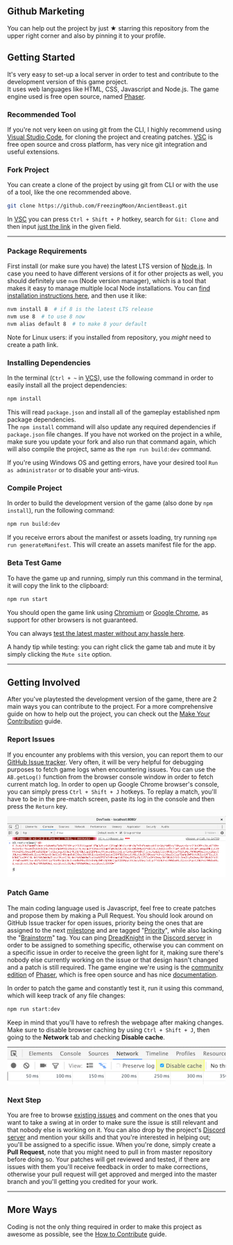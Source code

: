 ## Github Marketing

You can help out the project by just ★ starring this repository from the upper right corner and also by pinning it to your profile.

## Getting Started

It's very easy to set-up a local server in order to test and contribute to the development version of this game project.  
It uses web languages like HTML, CSS, Javascript and Node.js. The game engine used is free open source, named [Phaser](http://phaser.io).

### Recommended Tool

If you're not very keen on using git from the CLI, I highly recommend using [Visual Studio Code](https://code.visualstudio.com/download), for cloning the project and creating patches. [VSC](https://code.visualstudio.com/download) is free open source and cross platform, has very nice git integration and useful extensions.

### Fork Project

You can create a clone of the project by using git from CLI or with the use of a tool, like the one recommended above.

```sh
git clone https://github.com/FreezingMoon/AncientBeast.git
```

In [VSC](https://code.visualstudio.com/download) you can press `Ctrl + Shift + P` hotkey, search for `Git: Clone` and then input [just the link](https://github.com/FreezingMoon/AncientBeast.git) in the given field.

---

### Package Requirements

First install (or make sure you have) the latest LTS version of [Node.js](http://nodejs.org). In case you need to have different versions of it for other projects as well, you should definitely use `nvm` (Node version manager), which is a tool that makes it easy to manage multiple local Node installations. You can [find installation instructions here](https://github.com/creationix/nvm#installation), and then use it like:

```sh
nvm install 8  # if 8 is the latest LTS release
nvm use 8  # to use 8 now
nvm alias default 8  # to make 8 your default
```

Note for Linux users: if you installed from repository, you _might_ need to create a path link.

### Installing Dependencies

In the terminal (`Ctrl + ~` in [VCS](https://code.visualstudio.com/download)), use the following command in order to easily install all the project dependencies:

```sh
npm install
```

This will read `package.json` and install all of the gameplay established npm package dependencies.  
The `npm install` command will also update any required dependencies if `package.json` file changes. If you have not worked on the project in a while, make sure you update your fork and also run that command again, which will also compile the project, same as the `npm run build:dev` command.

If you're using Windows OS and getting errors, have your desired tool `Run as administrator` or to disable your anti-virus.

### Compile Project

In order to build the development version of the game (also done by `npm install`), run the following command:

```sh
npm run build:dev
```

If you receive errors about the manifest or assets loading, try running `npm run generateManifest`. This will create an assets manifest file for the app.

### Beta Test Game

To have the game up and running, simply run this command in the terminal, it will copy the link to the clipboard:

```sh
npm run start
```

You should open the game link using [Chromium](https://chromium.org) or [Google Chrome](https://google.com/chrome), as support for other browsers is not guaranteed.

You can always [test the latest master without any hassle here](https://ancientbeast-beta.herokuapp.com).

A handy tip while testing: you can right click the game tab and mute it by simply clicking the `Mute site` option.

---

## Getting Involved

After you've playtested the development version of the game, there are 2 main ways you can contribute to the project.
For a more comprehensive guide on how to help out the project, you can check out the [Make Your Contribution](https://AncientBeast.com/contribute) guide.

### Report Issues

If you encounter any problems with this version, you can report them to our [GitHub Issue tracker](https://github.com/FreezingMoon/AncientBeast/issues).
Very often, it will be very helpful for debugging purposes to fetch game logs when encountering issues. You can use the `AB.getLog()` function from the browser console window in order to fetch current match log.
In order to open up Google Chrome browser's console, you can simply press `Ctrl + Shift + J` hotkeys. To replay a match, you'll have to be in the pre-match screen, paste its log in the console and then press the `Return` key.

![example restore log](/docs/img/game-log.png)

### Patch Game

The main coding language used is Javascript, feel free to create patches and propose them by making a Pull Request.
You should look around on GitHub Issue tracker for open issues, priority being the ones that are assigned to the next [milestone](https://github.com/FreezingMoon/AncientBeast/milestones) and are tagged "[Priority](https://github.com/FreezingMoon/AncientBeast/labels/Priority)", while also lacking the "[Brainstorm](https://github.com/FreezingMoon/AncientBeast/labels/Brainstorm)" tag. You can ping [DreadKnight](https://github.com/DreadKnight) in the [Discord server](https://discord.gg/x78rKen) in order to be assigned to something specific, otherwise you can comment on a specific issue in order to receive the green light for it, making sure there's nobody else currently working on the issue or that design hasn't changed and a patch is still required. The game engine we're using is the [community edition](https://github.com/photonstorm/phaser-ce) of [Phaser](https://github.com/photonstorm/phaser), which is free open source and has nice [documentation](https://photonstorm.github.io/phaser-ce).

In order to patch the game and constantly test it, run it using this command, which will keep track of any file changes:

```sh
npm run start:dev
```

Keep in mind that you'll have to refresh the webpage after making changes. Make sure to disable browser caching by using `Ctrl + Shift + J`, then going to the **Network** tab and checking **Disable cache**.

![disable cache](/docs/img/disable-cache.png)

### Next Step

You are free to browse [existing issues](https://github.com/FreezingMoon/AncientBeast/issues) and comment on the ones that you want to take a swing at in order to make sure the issue is still relevant and that nobody else is working on it. You can also drop by the project's [Discord server](https://discord.gg/x78rKen) and mention your skills and that you're interested in helping out; you'll be assigned to a specific issue. When you're done, simply create a **Pull Request**, note that you might need to pull in from master repository before doing so. Your patches will get reviewed and tested, if there are issues with them you'll receive feedback in order to make corrections, otherwise your pull request will get approved and merged into the master branch and you'll getting you credited for your work.

---

## More Ways

Coding is not the only thing required in order to make this project as awesome as possible, see the [How to Contribute](http://ancientbeast.com/contribute) guide.
